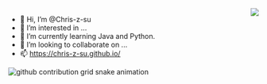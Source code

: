 <img align="right" src="https://github-readme-stats.vercel.app/api?username=Chris-z-su&show_icons=true&icon_color=CE1D2D&text_color=718096&bg_color=ffffff&hide_title=true" />

- 👋 Hi, I’m @Chris-z-su
- 👀 I’m interested in ...
- 🌱 I’m currently learning Java and Python.
- 💞️ I’m looking to collaborate on ...
- 📫 https://chris-z-su.github.io/

<!--
![](https://raw.githubusercontent.com/Chris-z-su/Chris-z-su/main/assets/github-contribution-grid-snake.svg)
-->

<picture>
  <source media="(prefers-color-scheme: dark)" srcset="https://raw.githubusercontent.com/Chris-z-su/Chris-z-su/main/svg/github-contribution-grid-snake-dark.svg">
  <source media="(prefers-color-scheme: light)" srcset="https://raw.githubusercontent.com/Chris-z-su/Chris-z-su/main/svg/github-contribution-grid-snake.svg">
  <img alt="github contribution grid snake animation" src="https://raw.githubusercontent.com/Chris-z-su/Chris-z-su/main/svg/github-contribution-grid-snake.svg">
</picture>

<!--
Chris-z-su/Chris-z-su is a ✨ special ✨ repository because its `README.md` (this file) appears on your GitHub profile.
You can click the Preview link to take a look at your changes.
-->

<!-- ![Chris-z-su's github stats](https://github-readme-stats.vercel.app/api/top-langs/?username=Chris-z-su&layout=compact) -->

<!-- <p align="center"> 
  Visitor count<br>
  <img src="https://profile-counter.glitch.me/sagar-viradiya/count.svg" />
</p> -->
